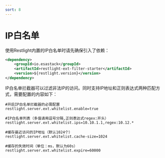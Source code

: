 ```yaml
---
sort: 8
---
```


# IP白名单

使用Restlight内置的IP白名单时请先确保引入了依赖：

```xml
<dependency>
	<groupId>io.esastack</groupId>
	<artifactId>restlight-ext-filter-starter</artifactId>
	<version>${restlight.version}</version>
</dependency>
```

IP白名单拦截器可以过滤非法IP的访问。同时支持IP地址和正则表达式两种匹配方式，需要配置的内容如下：

```properties
#开启IP白名单拦截器的必需配置
restlight.server.ext.whitelist.enable=true

#IP白名单列表（多值请用逗号分隔,正则表达式regex:开头）
restlight.server.ext.whitelist.ips=10.10.1.1,regex:10.12.*

#缓存最近访问的IP地址（默认1024个）
restlight.server.ext.whitelist.cache-size=1024

#缓存的失效时间（单位：ms，默认为60s）
restlight.server.ext.whitelist.expire=60000
```